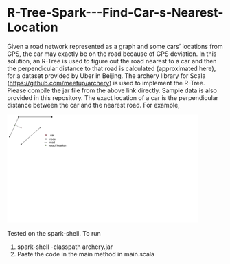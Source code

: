 # R-Tree-Spark---Find-Car-s-Nearest-Location

Given a road network represented as a graph and some cars’ locations from GPS, the car may exactly be on the road because of GPS deviation. In this solution, an R-Tree is used to figure out the road nearest to a car and then the perpendicular distance to that road is calculated (approximated here), for a dataset provided by Uber in Beijing.
The archery library for Scala (https://github.com/meetup/archery) is used to implement the R-Tree. Please compile the jar file from the above link directly. Sample data is also provided in this repository.
The exact location of a car is the perpendicular distance between the car and the nearest road. For example, 

<img height=250 src=https://github.com/prashb94/R-Tree-Spark---Find-Car-s-Nearest-Location/blob/master/pic.png />

Tested on the spark-shell. To run
1.	spark-shell -classpath archery.jar
2.	Paste the code in the main method in main.scala
